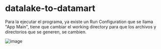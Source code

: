 # datalake-to-datamart

Para la ejecutar el programa, ya existe un Run Configuration que se llama "App Main", tiene que cambiar el working directory para que los archivos y directorios que se generen, se cambien.

![image](https://user-images.githubusercontent.com/95682822/212423039-78527f69-8fe7-49e2-aa8c-a9f329d637d3.png)
